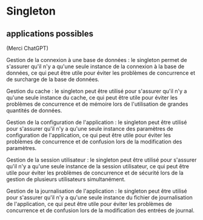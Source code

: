 # Singleton

## applications possibles

(Merci ChatGPT)

Gestion de la connexion à une base de données : le singleton permet de s'assurer qu'il n'y a qu'une seule instance de la connexion à la base de données, ce qui peut être utile pour éviter les problèmes de concurrence et de surcharge de la base de données.

Gestion du cache : le singleton peut être utilisé pour s'assurer qu'il n'y a qu'une seule instance du cache, ce qui peut être utile pour éviter les problèmes de concurrence et de mémoire lors de l'utilisation de grandes quantités de données.

Gestion de la configuration de l'application : le singleton peut être utilisé pour s'assurer qu'il n'y a qu'une seule instance des paramètres de configuration de l'application, ce qui peut être utile pour éviter les problèmes de concurrence et de confusion lors de la modification des paramètres.

Gestion de la session utilisateur : le singleton peut être utilisé pour s'assurer qu'il n'y a qu'une seule instance de la session utilisateur, ce qui peut être utile pour éviter les problèmes de concurrence et de sécurité lors de la gestion de plusieurs utilisateurs simultanément.

Gestion de la journalisation de l'application : le singleton peut être utilisé pour s'assurer qu'il n'y a qu'une seule instance du fichier de journalisation de l'application, ce qui peut être utile pour éviter les problèmes de concurrence et de confusion lors de la modification des entrées de journal.

